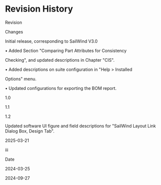 # Revision History
Revision

Changes

Initial release, corresponding to SailWind V3.0

• Added Section "Comparing Part Attributes for Consistency

Checking", and updated descriptions in Chapter "CIS".

• Added descriptions on suite configuration in "Help > Installed

Options" menu.

• Updated configurations for exporting the BOM report.

1.0

1.1

1.2

Updated software UI figure and field descriptions for "SailWind Layout
Link Dialog Box, Design Tab".

2025-03-21

iii

Date

2024-03-25

2024-09-27